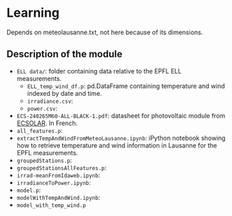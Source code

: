 # Learning

Depends on meteolausanne.txt, not here because of its dimensions.

## Description of the module

- `ELL data/`: folder containing data relative to the EPFL ELL measurements.
  - `ELL_temp_wind_df.p`: pd.DataFrame containing temperature and wind indexed by date and time.
  - `irradiance.csv`:
  - `power.csv`:
- `ECS-240265M60-ALL-BLACK-1.pdf`: datasheet for photovoltaic module from [ECSOLAR](http://www.ecsolar.com/). In French.
- `all_features.p`:
- `extractTempAndWindFromMeteoLausanne.ipynb`: iPython notebook showing how to retrieve temperature and wind information in Lausanne for the EPFL measurements.
- `groupedStations.p`:
- `groupedStationsAllFeatures.p`:
- `irrad-meanFromIdaweb.ipynb`:
- `irradianceToPower.ipynb`:
- `model.p`:
- `modelWithTempAndWind.ipynb`:
- `model_with_temp_wind.p`
